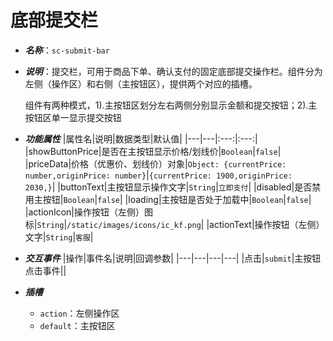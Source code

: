# 底部提交栏

- ***名称***：`sc-submit-bar`

- ***说明***：提交栏，可用于商品下单、确认支付的固定底部提交操作栏。组件分为左侧（操作区）和右侧（主按钮区），提供两个对应的插槽。

  组件有两种模式，1).主按钮区划分左右两侧分别显示金额和提交按钮；2).主按钮区单一显示提交按钮

- ***功能属性***
  |属性名|说明|数据类型|默认值|
  |---|---|:---:|:---:|
  |showButtonPrice|是否在主按钮显示价格/划线价|`Boolean`|`false`|
  |priceData|价格（优惠价、划线价）对象|`Object: {currentPrice: number,originPrice: number}`|`{currentPrice: 1900,originPrice: 2030,}`|
  |buttonText|主按钮显示操作文字|`String`|`立即支付`|
  |disabled|是否禁用主按钮|`Boolean`|`false`|
  |loading|主按钮是否处于加载中|`Boolean`|`false`|
  |actionIcon|操作按钮（左侧）图标|`String`|`/static/images/icons/ic_kf.png`|
  |actionText|操作按钮（左侧）文字|`String`|`客服`|
  
- ***交互事件***
  |操作|事件名|说明|回调参数|
  |---|---|---|---|
  |点击|`submit`|主按钮点击事件||

- ***插槽***

  - `action`：左侧操作区
  - `default`：主按钮区